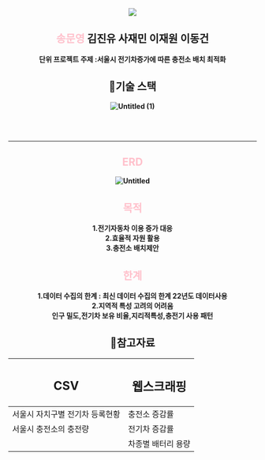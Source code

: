 <div align="center">
<img src = "https://capsule-render.vercel.app/api?type=waving&height=100&color=ff00&text=SK_02_2Team&fontColor=ff0000&fontAlign=50&textBg=false">
</div>
<div align="center">
    <h2><span style="color:pink;">송문영</span> 김진유 사재민 이재원 이동건</h2>
    <div><strong>단위 프로젝트 주제 :서울시 전기차증가에 따른 충전소 배치 최적화<br></div></strog>
</div>

      
<div align="center">
    <h2> 🦋기술 스택</h2>
    <div>
      
   ![Untitled (1)](https://github.com/DONGGUNLEE1/gitrepo/assets/169323625/d5633054-0583-44e7-b01c-389f5b4bd2ee)

  </div>
<br><br>

------

<div align="center">
    <h2><span style="color:pink;">ERD</h2>

![Untitled](https://github.com/DONGGUNLEE1/gitrepo/assets/169323625/8b3d96fd-4ce5-4843-9ff5-df8b7d840d6a)

<div allgn="center">
   <h2><span style="color:pink;">목적</h2>
   1.전기자동차 이용 증가 대응
     <div>
   2.효율적 자원 활용
   <div>
   3.충전소 배치제안

<div allgn="center">
   <h2><span style="color:pink;">한계</h2>
   1.데이터 수집의 한계 : 최신 데이터 수집의 한계 22년도 데이터사용
   <div>
   2.지역적 특성 고려의 어려움 
   <div>인구 밀도,전기차 보유 비율,지리적특성,충전기 사용 패턴
  <div>
<!DOCTYPE html>
<html lang="en">
<head>
    <meta charset="UTF-8">
    <meta name="viewport" content="width=device-width, initial-scale=1.0">
        <div align="center">
    <h2> 🦋참고자료</h2>
    <div>

| <h2>CSV</h2> |   <h2>웹스크래핑</h2>  | 
|--------|-------------|
| 서울시 자치구별 전기차 등록현황  |  충전소 증감률  |
| 서울시 충전소의 충전량 |  전기차 증감률   |
|      | 차종별 배터리 용량|
</body>
</html>

